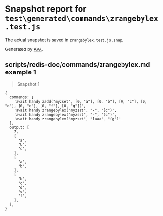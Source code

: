 # Snapshot report for `test\generated\commands\zrangebylex.test.js`

The actual snapshot is saved in `zrangebylex.test.js.snap`.

Generated by [AVA](https://ava.li).

## scripts/redis-doc/commands/zrangebylex.md example 1

> Snapshot 1

    {
      commands: [
        'await handy.zadd("myzset", [0, "a"], [0, "b"], [0, "c"], [0, "d"], [0, "e"], [0, "f"], [0, "g"])',
        'await handy.zrangebylex("myzset", "-", "[c")',
        'await handy.zrangebylex("myzset", "-", "(c")',
        'await handy.zrangebylex("myzset", "[aaa", "(g")',
      ],
      output: [
        7,
        [
          'a',
          'b',
          'c',
        ],
        [
          'a',
          'b',
        ],
        [
          'b',
          'c',
          'd',
          'e',
          'f',
        ],
      ],
    }
